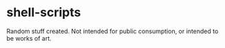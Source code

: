 # shell-scripts

Random stuff created. Not intended for public consumption, or intended to be works of art.